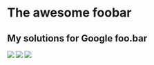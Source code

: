 # The awesome foobar
## My solutions for Google foo.bar

![](http://i.imgur.com/AEsNd0H.png)
![](http://i.imgur.com/0YlYanm.jpg)
![](http://i.imgur.com/G9HpKt9.jpg)
